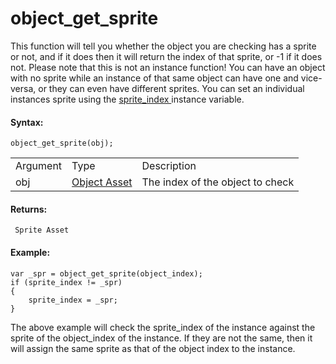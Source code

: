 # object_get_sprite

This function will tell you whether the object you are checking has a
sprite or not, and if it does then it will return the index of that
sprite, or -1 if it does not. Please note that this is not an instance
function! You can have an object with no sprite while an instance of
that same object can have one and vice-versa, or they can even have
different sprites. You can set an individual instances sprite using the
[ sprite_index ](../Sprites/Sprite_Instance_Variables/sprite_index)
instance variable.

#### Syntax:

``` gml
object_get_sprite(obj);
```

|          |                                                                |                                  |
|----------|----------------------------------------------------------------|----------------------------------|
| Argument | Type                                                           | Description                      |
| obj      |  [Object Asset](../../../../../The_Asset_Editors/Objects)  | The index of the object to check |

#### Returns:

``` gml
 Sprite Asset
```

#### Example:

``` gml
var _spr = object_get_sprite(object_index);
if (sprite_index != _spr)
{
    sprite_index = _spr;
}
```

The above example will check the sprite_index of the instance against
the sprite of the object_index of the instance. If they are not the
same, then it will assign the same sprite as that of the object index to
the instance.
